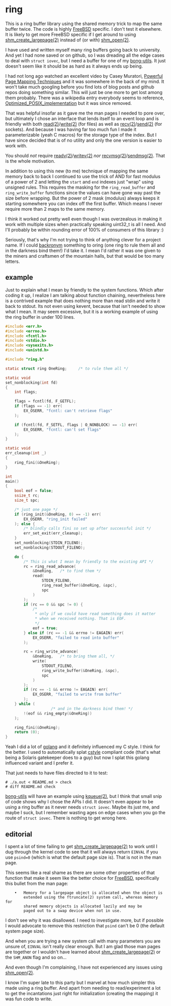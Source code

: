 [1]: https://www.freebsd.org/
[10]: https://github.com/dmarker/bong-utils
[11]: https://www.youtube.com/watch?v=H8THRznXxpQ
[13]: https://en.wikipedia.org/w/index.php?title=Circular_buffer&oldid=600431497#Optimized_POSIX_implementation
[14]: https://en.wikipedia.org/wiki/Backronym
[15]: https://go.dev
[16]: https://github.com/illumos/illumos-gate/blob/master/usr/src/tools/scripts/cstyle.pl

[20]: https://man.freebsd.org/cgi/man.cgi?query=shm_open&sektion=2
[21]: https://man.freebsd.org/cgi/man.cgi?query=read&sektion=2
[22]: https://man.freebsd.org/cgi/man.cgi?query=write&sektion=2
[23]: https://man.freebsd.org/cgi/man.cgi?query=recv&sektion=2
[24]: https://man.freebsd.org/cgi/man.cgi?query=send&sektion=2
[25]: https://man.freebsd.org/cgi/man.cgi?query=readv&sektion=2
[25]: https://man.freebsd.org/cgi/man.cgi?query=writev&sektion=2
[26]: https://man.freebsd.org/cgi/man.cgi?query=recvmsg&sektion=2
[27]: https://man.freebsd.org/cgi/man.cgi?query=sendmsg&sektion=2
[28]: https://man.freebsd.org/cgi/man.cgi?query=kqueue&sektion=2

# ring
This is a ring buffer library using the shared memory trick to map the same
buffer twice. The code is highly [FreeBSD][1] specific. I don't test it
elsewhere. It is likely to get more FreeBSD specific if I get around to using
[shm_create_largepage(2)][20] instead of (or with) [shm_open(2)][20].

I have used and written myself many ring buffers going back to university. And
yet I had none saved or on github, so I was dreading all the edge cases to deal
with `struct iovec`, but I need a buffer for one of my [bong-utils][10]. It just
doesn't seem like it should be as hard as it always ends up being.

I had not long ago watched an excellent video by Casey Muratori,
[Powerful Page Mapping Techniques][11] and it was somewhere in the back of my
mind. It won't take much googling before you find lots of blog posts and github
repos doing something similar. This will just be one more to get lost among
them probably. There was a wikipedia entry everybody seems to reference,
[Optimized_POSIX_implementation][13] but it was since removed.

That was helpful insofar as it gave me the man pages I needed to pore over, but
ultimately I chose an interface that lends itself to an event loop and is
friendly with both [read(2)][21]/[write(2)][22] (for files) as well as
[recv(2)][23]/[send(2)][24] (for sockets). And because I was having far too much
fun I made it parameterizable (yeah C macros) for the storage type of the index.
But I have since decided that is of no utility and only the one version is
easier to work with.

You should _not_ require [readv(2)][25]/[writev(2)][26] _nor_
[recvmsg(2)][27]/[sendmsg(2)][28]. That is the whole motivation.

In addition to using this new (to me) technique of mapping the same memory
back to back I continued to use the trick of AND for fast modulus of a power
of 2 and letting the `start` and `end` indexes just "wrap" using unsigned rules.
This requires the masking for the `ring_read_buffer` and
`ring_write_buffer` functions since the values can have gone way past
the size before wrapping. But the power of 2 mask (modulus) always keeps it
starting somewhere you can index off the first buffer. Which means I never
require more than 2 maps to the same memory.

I think it worked out pretty well even though I was overzealous in making it
work with multiple sizes when practically speaking uint32_t is all I need.
And I'll probably be within rounding error of 100% of consumers of this
library :)

Seriously, that's why I'm not trying to think of anything clever for a
project name. If I could [backronym][14] something to oring (one ring to
rule them all and in the darkness bind them!) I'd take it. I mean I'd rather
it was one given to the miners and craftsmen of the mountain halls, but that
would be too many letters.

## example

Just to explain what I mean by friendly to the system functions. Which after
coding it up, I realize I am talking about function chaining, nevertheless here
is a contrived example that does nothing more than read stdin and write it back
to stdout. Its not even using kevent, because that isn't needed to show what I
mean. It may seem excessive, but it is a working example of using the ring
buffer in under 100 lines.

```C
#include <err.h>
#include <errno.h>
#include <fcntl.h>
#include <stdio.h>
#include <sysexits.h>
#include <unistd.h>

#include "ring.h"

static struct ring OneRing;		/* to rule them all */

static void
set_nonblocking(int fd)
{
	int flags;

	flags = fcntl(fd, F_GETFL);
	if (flags == -1) err(
		EX_OSERR, "fcntl: can't retrieve flags"
	);

	if (fcntl(fd, F_SETFL, flags | O_NONBLOCK) == -1) err(
		EX_OSERR, "fcntl: can't set flags"
	);
}

static void
err_cleanup(int _)
{
	ring_fini(&OneRing);
}

int
main()
{
	bool eof = false;
	ssize_t rc;
	size_t spc;

	/* just one page */
	if (ring_init(&OneRing, 0) == -1) err(
		EX_OSERR, "ring_init failed"
	); else {
		/* blindly calls fini so set up after successful init */
		err_set_exit(err_cleanup);
	}
	set_nonblocking(STDIN_FILENO);
	set_nonblocking(STDOUT_FILENO);

	do {
		/* This is what I mean by friendly to the existing API */
		rc = ring_read_advance(
			&OneRing,	/* to find them */
			read(
				STDIN_FILENO,
				ring_read_buffer(&OneRing, &spc),
				spc
			)
		);
		if (rc == 0 && spc != 0) {
			/*
			 * only if we could have read something does it matter
			 * when we received nothing. That is EOF.
			 */
			eof = true;
		} else if (rc == -1 && errno != EAGAIN) err(
			EX_OSERR, "failed to read into buffer"
		);

		rc = ring_write_advance(
			&OneRing,	/* to bring them all, */
			write(
				STDOUT_FILENO,
				ring_write_buffer(&OneRing, &spc),
				spc
			)
		);
		if (rc == -1 && errno != EAGAIN) err(
			EX_OSERR, "failed to write from buffer"
		);
	} while (
					/* and in the darkness bind them! */
		!(eof && ring_empty(&OneRing))
	);

	ring_fini(&OneRing);
	return (0);
}
```
Yeah I did a lot of [golang][15] and it definitely influenced my C style.
I think for the better. I used to automatically splat [cstyle][16] compliant
code (that's what being a Solaris gatekeeper does to a guy) but now I splat
this golang influenced variant and I prefer it.

That just needs to have files directed to it to test:
```
# ./a.out < README.md > check
# diff README.md check
```
[bong-utils][10] will have an example using [kqueue(2)][28], but I think that
small snip of code shows why I chose the APIs I did. It doesn't even appear to
be using a ring buffer as it never needs `struct iovec`. Maybe its just me, and
maybe I suck, but I remember wasting ages on edge cases when you go the route of
`struct iovec`. There is nothing to get wrong here.

## editorial
I spent a lot of time failing to get [shm_create_largepage(2)][20] to work until
I dug through the kernel code to see that it will always return `EINVAL` if you
use `psind=0` (which is what the default page size is). That is not in the man
page.

This seems like a real shame as there are some other properties of that function
that make it seem like the better choice for [FreeBSD][1], specifically this bullet
from the man page:
```
	•	Memory for a largepage object is allocated when the object is
		extended using the ftruncate(2) system call, whereas memory for
		shared memory objects is allocated lazily and may be
		paged out to a swap device when not in use.
```
I don't see why it was disallowed. I need to investigate more, but if possible I
would advocate to remove this restriction that `psind` can't be 0 (the default
system page size).

And when you are trying a new system call with many parameters you are unsure
of, `EINVAL` isn't really clear enough. But I am glad those man pages are
together or I wouldn't have learned about [shm_create_largepage(2)][20] or the
`SHM_ANON` flag and so on...

And even though I'm complaining, I have not experienced any issues using
[shm_open(2)][20].

I know I'm super late to this party but I marvel at how much simpler this made
using a ring buffer. And apart from needing to read/experiment a lot to get the
incantations just right for initialization (creating the mapping) it was fun
code to write.
